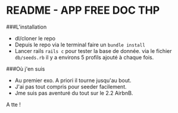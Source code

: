 # README - APP FREE DOC **THP**

###L'installation

* dl/cloner le repo
* Depuis le repo via le terminal faire un `bundle install`
* Lancer rails `rails c` pour tester la base de donnée. via le fichier `db/seeds.rb` il y a environs 5 profils ajouté à chaque fois.

###Où j'en suis
* Au premier exo. A priori il tourne jusqu'au bout.
* J'ai pas tout compris pour seeder facilement.
* Jme suis pas aventuré du tout sur le 2.2 AirbnB.

A tte !
